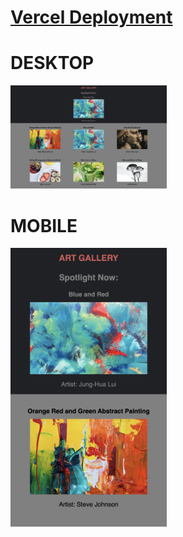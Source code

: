 # [Vercel Deployment](https://gallery-art-pink.vercel.app/)

# DESKTOP

<div> <img src="/public/img/desktop.png" width="250px"></div>

# MOBILE

<div> <img src="/public/img/mobile.png" width="250px"></div>
